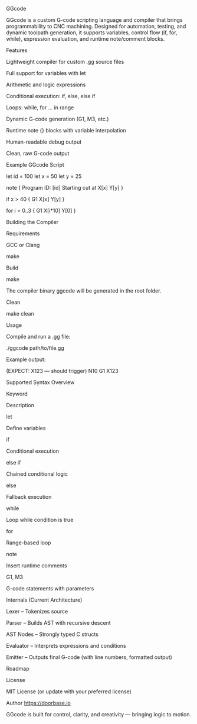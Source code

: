 GGcode

GGcode is a custom G-code scripting language and compiler that brings programmability to CNC machining. Designed for automation, testing, and dynamic toolpath generation, it supports variables, control flow (if, for, while), expression evaluation, and runtime note/comment blocks.

Features

Lightweight compiler for custom .gg source files

Full support for variables with let

Arithmetic and logic expressions

Conditional execution: if, else, else if

Loops: while, for ... in range

Dynamic G-code generation (G1, M3, etc.)

Runtime note {} blocks with variable interpolation

Human-readable debug output

Clean, raw G-code output

Example GGcode Script

let id = 100
let x = 50
let y = 25

note {
    Program ID: [id]
    Starting cut at X[x] Y[y]
}

if x > 40 {
    G1 X[x] Y[y]
}

for i = 0..3 {
    G1 X[i*10] Y[0]
}

Building the Compiler

Requirements

GCC or Clang

make

Build

make

The compiler binary ggcode will be generated in the root folder.

Clean

make clean

Usage

Compile and run a .gg file:

./ggcode path/to/file.gg

Example output:

(EXPECT: X123 — should trigger)
N10 G1 X123

Supported Syntax Overview

Keyword

Description

let

Define variables

if

Conditional execution

else if

Chained conditional logic

else

Fallback execution

while

Loop while condition is true

for

Range-based loop

note

Insert runtime comments

G1, M3

G-code statements with parameters

Internals (Current Architecture)

Lexer – Tokenizes source

Parser – Builds AST with recursive descent

AST Nodes – Strongly typed C structs

Evaluator – Interprets expressions and conditions

Emitter – Outputs final G-code (with line numbers, formatted output)

Roadmap



License

MIT License (or update with your preferred license)

Author  https://doorbase.io

GGcode is built for control, clarity, and creativity — bringing logic to motion.

